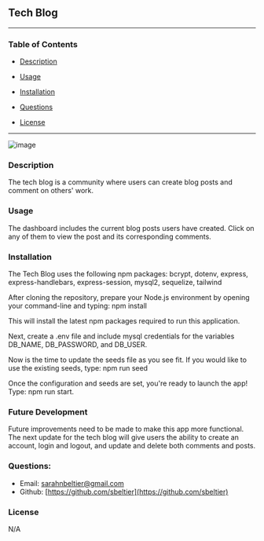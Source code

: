 ## Tech Blog
---

### Table of Contents
* [Description](#description)

* [Usage](#usage)

* [Installation](#installation)

* [Questions](#questions)

* [License](#license)

---

![image](https://user-images.githubusercontent.com/43533765/142494541-46555507-ea95-4377-b45b-c8c43314ad48.png)


### Description
The tech blog is a community where users can create blog posts and comment on others' work.

### Usage
The dashboard includes the current blog posts users have created. Click on any of them to view the post and its corresponding comments. 

### Installation
The Tech Blog uses the following npm packages: bcrypt, dotenv, express, express-handlebars, express-session, mysql2, sequelize, tailwind

After cloning the repository, prepare your Node.js environment by opening your command-line and typing:
npm install

This will install the latest npm packages required to run this application.

Next, create a .env file and include mysql credentials for the variables DB_NAME, DB_PASSWORD, and DB_USER.

Now is the time to update the seeds file as you see fit. If you would like to use the existing seeds, type: npm run seed

Once the configuration and seeds are set, you're ready to launch the app! Type: npm run start.

### Future Development
Future improvements need to be made to make this app more functional. The  next update for the tech blog will give users the ability to create an account, login and logout, and update and delete both comments and posts. 

### Questions:

* Email: sarahnbeltier@gmail.com
* Github: [https://github.com/sbeltier](https://github.com/sbeltier)


### License
N/A
